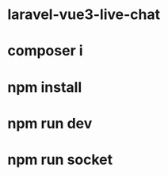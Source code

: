 # laravel-vue3-live-chat

# composer i
# npm install
# npm run dev
# npm run socket                                  
